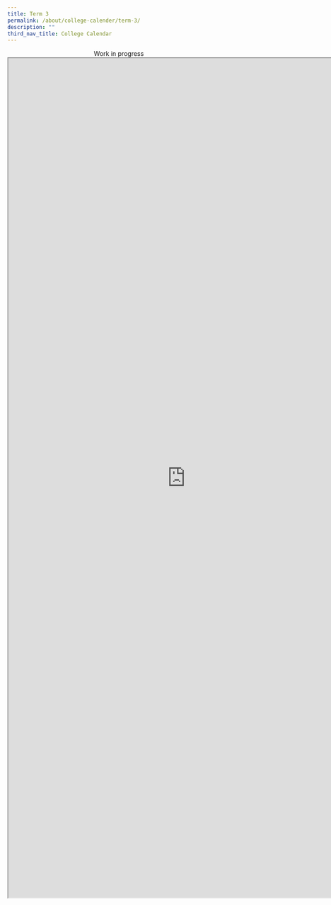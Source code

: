 ```yaml
---
title: Term 3
permalink: /about/college-calender/term-3/
description: ""
third_nav_title: College Calendar
---
```

<center><center>Work in progress</center></center>
<center>
<iframe src="https://docs.google.com/document/d/e/2PACX-1vSJlvDbZlG19pmRNzscq5_woZiGogdVpdflD8CVfsM5_0p6-EUdPAhmkO5zoNdhGtPdYicebpX8Kb9p/pub?embedded=true" width=800px height=1900px scrolling="no"></iframe>
</center>